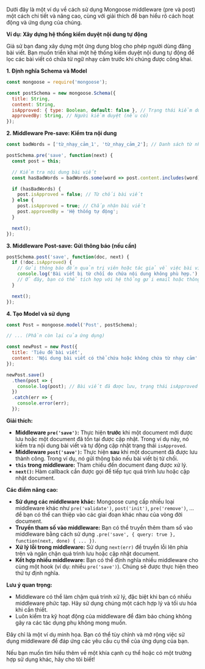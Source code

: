 Dưới đây là một ví dụ về cách sử dụng Mongoose middleware (pre và post) một cách chi tiết và nâng cao, cùng với giải thích để bạn hiểu rõ cách hoạt động và ứng dụng của chúng.

**Ví dụ: Xây dựng hệ thống kiểm duyệt nội dung tự động**

Giả sử bạn đang xây dựng một ứng dụng blog cho phép người dùng đăng bài viết. Bạn muốn triển khai một hệ thống kiểm duyệt nội dung tự động để lọc các bài viết có chứa từ ngữ nhạy cảm trước khi chúng được công khai.

**1. Định nghĩa Schema và Model**

```javascript
const mongoose = require('mongoose');

const postSchema = new mongoose.Schema({
  title: String,
  content: String,
  isApproved: { type: Boolean, default: false }, // Trạng thái kiểm duyệt
  approvedBy: String, // Người kiểm duyệt (nếu có)
});
```

**2. Middleware Pre-save: Kiểm tra nội dung**

```javascript
const badWords = ['từ_nhạy_cảm_1', 'từ_nhạy_cảm_2']; // Danh sách từ nhạy cảm

postSchema.pre('save', function(next) {
  const post = this;

  // Kiểm tra nội dung bài viết
  const hasBadWords = badWords.some(word => post.content.includes(word));

  if (hasBadWords) {
    post.isApproved = false; // Từ chối bài viết
  } else {
    post.isApproved = true; // Chấp nhận bài viết
    post.approvedBy = 'Hệ thống tự động'; 
  }

  next(); 
});
```

**3. Middleware Post-save: Gửi thông báo (nếu cần)**

```javascript
postSchema.post('save', function(doc, next) {
  if (!doc.isApproved) {
    // Gửi thông báo đến quản trị viên hoặc tác giả về việc bài viết bị từ chối
    console.log('Bài viết bị từ chối do chứa nội dung không phù hợp.');
    // Ở đây, bạn có thể tích hợp với hệ thống gửi email hoặc thông báo khác
  }

  next();
});
```

**4. Tạo Model và sử dụng**

```javascript
const Post = mongoose.model('Post', postSchema);

// ... (Phần còn lại của ứng dụng)

const newPost = new Post({
  title: 'Tiêu đề bài viết',
  content: 'Nội dung bài viết có thể chứa hoặc không chứa từ nhạy cảm'
});

newPost.save()
  .then(post => {
    console.log(post); // Bài viết đã được lưu, trạng thái isApproved sẽ được cập nhật
  })
  .catch(err => {
    console.error(err);
  });
```

**Giải thích:**

* **Middleware `pre('save')`:** Thực hiện **trước** khi một document mới được lưu hoặc một document đã tồn tại được cập nhật. Trong ví dụ này, nó kiểm tra nội dung bài viết và tự động cập nhật trạng thái `isApproved`.
* **Middleware `post('save')`:** Thực hiện **sau** khi một document đã được lưu thành công. Trong ví dụ, nó gửi thông báo nếu bài viết bị từ chối.
* **`this` trong middleware:** Tham chiếu đến document đang được xử lý.
* **`next()`:** Hàm callback cần được gọi để tiếp tục quá trình lưu hoặc cập nhật document.

**Các điểm nâng cao:**

* **Sử dụng các middleware khác:** Mongoose cung cấp nhiều loại middleware khác như `pre('validate')`, `post('init')`, `pre('remove')`, ... để bạn có thể can thiệp vào các giai đoạn khác nhau của vòng đời document.
* **Truyền tham số vào middleware:** Bạn có thể truyền thêm tham số vào middleware bằng cách sử dụng `.pre('save', { query: true }, function(next, done) { ... })`.
* **Xử lý lỗi trong middleware:** Sử dụng `next(err)` để truyền lỗi lên phía trên và ngăn chặn quá trình lưu hoặc cập nhật document.
* **Kết hợp nhiều middleware:** Bạn có thể định nghĩa nhiều middleware cho cùng một hook (ví dụ: nhiều `pre('save')`). Chúng sẽ được thực hiện theo thứ tự định nghĩa.

**Lưu ý quan trọng:**

* Middleware có thể làm chậm quá trình xử lý, đặc biệt khi bạn có nhiều middleware phức tạp. Hãy sử dụng chúng một cách hợp lý và tối ưu hóa khi cần thiết.
* Luôn kiểm tra kỹ hoạt động của middleware để đảm bảo chúng không gây ra các tác dụng phụ không mong muốn.

Đây chỉ là một ví dụ minh họa. Bạn có thể tùy chỉnh và mở rộng việc sử dụng middleware để đáp ứng các yêu cầu cụ thể của ứng dụng của bạn.

Nếu bạn muốn tìm hiểu thêm về một khía cạnh cụ thể hoặc có một trường hợp sử dụng khác, hãy cho tôi biết! 
